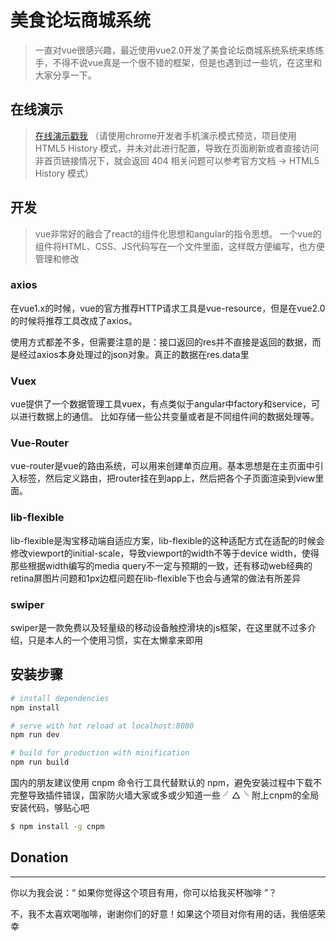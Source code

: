 # 美食论坛商城系统
>一直对vue很感兴趣，最近使用vue2.0开发了美食论坛商城系统系统来练练手，不得不说vue真是一个很不错的框架，但是也遇到过一些坑，在这里和大家分享一下。

## 在线演示
>[在线演示戳我](http://vue.zjlsp.cn)
>（请使用chrome开发者手机演示模式预览，项目使用HTML5 History 模式，并未对此进行配置，导致在页面刷新或者直接访问非首页链接情况下，就会返回 404
>相关问题可以参考官方文档 -> HTML5 History 模式）

## 开发
>vue非常好的融合了react的组件化思想和angular的指令思想。 一个vue的组件将HTML、CSS、JS代码写在一个文件里面，这样既方便编写，也方便管理和修改

### axios

 在vue1.x的时候，vue的官方推荐HTTP请求工具是vue-resource，但是在vue2.0的时候将推荐工具改成了axios。
 
使用方式都差不多，但需要注意的是：接口返回的res并不直接是返回的数据，而是经过axios本身处理过的json对象。真正的数据在res.data里

### Vuex
vue提供了一个数据管理工具vuex，有点类似于angular中factory和service，可以进行数据上的通信。 比如存储一些公共变量或者是不同组件间的数据处理等。

### Vue-Router
vue-router是vue的路由系统，可以用来创建单页应用。基本思想是在主页面中引入标签，然后定义路由，把router挂在到app上，然后把各个子页面渲染到view里面。

### lib-flexible
lib-flexible是淘宝移动端自适应方案，lib-flexible的这种适配方式在适配的时候会修改viewport的initial-scale，导致viewport的width不等于device width，使得那些根据width编写的media query不一定与预期的一致，还有移动web经典的retina屏图片问题和1px边框问题在lib-flexible下也会与通常的做法有所差异

### swiper
swiper是一款免费以及轻量级的移动设备触控滑块的js框架，在这里就不过多介绍，只是本人的一个使用习惯，实在太懒拿来即用

## 安装步骤
``` bash
# install dependencies
npm install

# serve with hot reload at localhost:8080
npm run dev

# build for production with minification
npm run build
```
国内的朋友建议使用 cnpm 命令行工具代替默认的 npm，避免安装过程中下载不完整导致插件错误，国家防火墙大家或多或少知道一些	╯△╰
附上cnpm的全局安装代码，够贴心吧
``` bash
$ npm install -g cnpm
```

## Donation
----------
你以为我会说：“ 如果你觉得这个项目有用，你可以给我买杯咖啡 ”？

不，我不太喜欢喝咖啡，谢谢你们的好意！如果这个项目对你有用的话，我倍感荣幸
